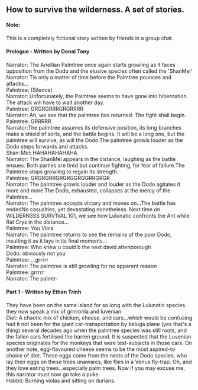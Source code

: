 <body>
  <h2>How to survive the wilderness. A set of stories.</h2>
  <h4>Note:</h4>
  <p>This is a completely fictional story written by friends in a group chat.</p>
  <h4>Prologue - Written by Donal Tony</h4>
  <p>Narrator: The Ariellian Palmtree once again starts growling as it faces opposition from the Dodo and the elusive species often called the 'ShanMei'<br>Narrator: Tis only a matter of time before the Palmtree pounces and attacks...<br>Palmtree: (Silence)<br>Narrator: Unfortunately, the Palmtree seems to have gone into hibernation. The attack will have to wait another day.<br>Palmtree: GRGRGRRRGRGRRRR<br>Narrator: Ah, we see that the palmtree has returned. The fight shall begin.<br>Palmtree: GRRRRR<br>Narrator:The palmtree assumes its defensive position, its long branches make a shield of sorts, and the battle begins. It will be a long one, but the palmtree will survive, as will the Dodo.The palmtree growls louder as the Dodo steps forwards and attacks.<br>Shan-Mei: HAHAHAHAHAHA<br>Narrator: The ShanMei appears in the distance, laughing as the battle ensues. Both parties are tired but continue fighting, for fear of failure.The Palmtree stops growling to regain its strength.<br>Palmtree: GRGRGRRGRGRGGRGGRRGRGR<br>Narrator: The palmtree growls louder and louder as the Dodo agitates it more and more.The Dodo, exhausted, collapses at the mercy of the Palmtree...<br>Narrator: The palmtree accepts victory and moves on...The battle has endedNo casualties, yet devastating nonetheless. Next time on WILDERN3SS SURV1VAL 101, we see how Lulunatic confronts the Ant while Rat Crys in the distance...<br>Palmtree: You Viola.<br>Narrator: The palmtree returns to see the remains of the poor Dodo, insulting it as it lays in its final moments...<br>Palmtree: Who knew u could b the next david attenborough<br>Dodo: obviously not you<br>Palmtree: ...grrrrr<br>Narrator: The palmtree is still growling for no apparent reason<br>Palmtree: grrrrr<br>Narrator: The palmtr-</p>
  <h4>Part 1 - Written by Ethan Trinh</h4>
  <p>They have been on the same island for so long with the Lulunatic species they now speak a mix of grrrrorila and luvenian<br>Diet: A chaotic mix of chicken, cheese, and cars...which would be confusing had it not been for the giant car-transportation by beluga plane (yes that's a thing) several decades ago when the palmtree species was still roots, and the fallen cars fertilised the barren ground. It is suspected that the Luvenian species originates for the monkeys that were test-subjects in those cars. On another note, egg-flavoured cheese seems to be the most aspired-to choice of diet. These eggs come from the nests of the Dodo species, who lay their eggs on these trees unawares, like flies in a Venus fly-trap. Oh, and they love eating trees...especially palm trees. Now if you may excuse me, this narrator must now go take a puke.<br>Habbit: Burning violas and sitting on durians.</p>
</body>